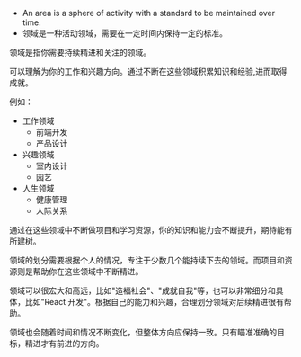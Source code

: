 
- An area is a sphere of activity with a standard to be maintained over time.
- 领域是一种活动领域，需要在一定时间内保持一定的标准。

领域是指你需要持续精进和关注的领域。

可以理解为你的工作和兴趣方向。通过不断在这些领域积累知识和经验,进而取得成就。

例如：

- 工作领域
    - 前端开发
    - 产品设计
- 兴趣领域
    - 室内设计
    - 园艺
- 人生领域
    - 健康管理
    - 人际关系

通过在这些领域中不断做项目和学习资源，你的知识和能力会不断提升，期待能有所建树。

领域的划分需要根据个人的情况，专注于少数几个能持续下去的领域。而项目和资源则是帮助你在这些领域中不断精进。

领域可以很宏大和高远，比如"造福社会"、"成就自我"等，也可以非常细分和具体，比如"React 开发"。根据自己的能力和兴趣，合理划分领域对后续精进很有帮助。

领域也会随着时间和情况不断变化，但整体方向应保持一致。只有瞄准准确的目标，精进才有前进的方向。
